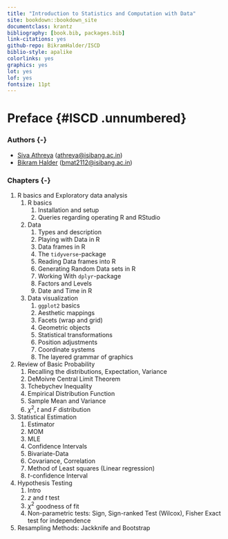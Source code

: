 ```yaml
--- 
title: "Introduction to Statistics and Computation with Data"
site: bookdown::bookdown_site
documentclass: krantz
bibliography: [book.bib, packages.bib] 
link-citations: yes
github-repo: BikramHalder/ISCD
biblio-style: apalike
colorlinks: yes
graphics: yes
lot: yes
lof: yes
fontsize: 11pt
---
```


# Preface {#ISCD .unnumbered}    

### Authors {-}

- [Siva Athreya](https://www.isibang.ac.in/~athreya) ([athreya@isibang.ac.in](mailto:athreya@isibang.ac.in))
- [Bikram Halder](https://github.com/BikramHalder) ([bmat2112@isibang.ac.in](mailto:bmat2112@isibang.ac.in))
 
### Chapters {-}

<!-- - R-Basics: Installing R, Variables, Functions, Workspace, External packages and Data Sets.
- Introduction to exploratory Data analysis using R: Descriptive statistics; Graphical representation of data: Histogram, Stem-leaf diagram, Box-plot; Visualizing categorical data.
- Review of Basic Probability: Basic distributions, properties; simulating samples from standard distributions using R commands.
- Sampling distributions based on normal populations: distributions.
- Model fitting and model checking: Basics of estimation, method of moments, Basics of testing including goodness of fit tests, interval estimation; Distribution theory for transformations of random vectors;
- Nonparametric tests: Sign test, Signed rank test,Wilcoxon-Mann-Whitney test.
- Bivariate data: covariance, correlation and least squares.
- Resampling methods: Jackknife and Bootstrap. -->

1. R basics and Exploratory data analysis
   1. R basics
      1. Installation and setup
      2. Queries regarding operating R and RStudio
   2. Data
      1. Types and description
      2. Playing with Data in R
      3. Data frames in R
      4. The `tidyverse`-package
      5. Reading Data frames into R
      6. Generating Random Data sets in R
      7. Working With `dplyr`-package
      8. Factors and Levels
      9. Date and Time in R
   3. Data visualization
      1. `ggplot2` basics
      2. Aesthetic mappings
      3. Facets (wrap and grid)
      4. Geometric objects
      5. Statistical transformations
      6. Position adjustments
      7. Coordinate systems
      8. The layered grammar of graphics
2. Review of Basic Probability
   1. Recalling the distributions, Expectation, Variance
   2. DeMoivre Central Limit Theorem
   3. Tchebychev Inequality
   4. Empirical Distribution Function
   5. Sample Mean and Variance
   6. $\chi^2, t$ and $F$ distribution
3. Statistical Estimation
   1. Estimator
   2. MOM
   3. MLE
   4. Confidence Intervals
   5. Bivariate-Data
   6. Covariance, Correlation
   7. Method of Least squares (Linear regression)
   8. $t$-confidence Interval
4. Hypothesis Testing
   1. Intro
   2. $z$ and $t$ test
   3. $\chi^2$ goodness of fit
   4. Non-parametric tests: Sign, Sign-ranked Test (Wilcox), Fisher Exact test for independence
5. Resampling Methods: Jackknife and Bootstrap





